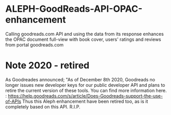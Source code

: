 # ALEPH-GoodReads-API-OPAC-enhancement
Calling goodreads.com API and using the data from its response enhances the OPAC document full-view with book cover, users' ratings and reviews from portal goodreads.com
# Note 2020 - retired 
As Goodreades announced; "As of December 8th 2020, Goodreads no longer issues new developer keys for our public developer API and plans to retire the current version of these tools. You can find more information here. : https://help.goodreads.com/s/article/Does-Goodreads-support-the-use-of-APIs 
Thus this Aleph enhancement have been retired too, as is it completely based on this API.
R.I.P.
